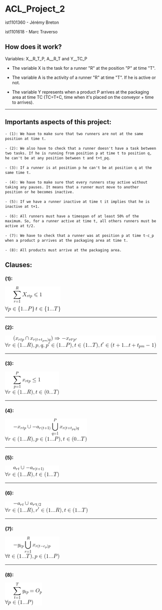 # ACL_Project_2

ist1101360 - Jérémy Breton

ist1101618 - Marc Traverso

## How does it work?

Variables: X__R_T_P, A__R_T and Y__TC_P

- The variable X is the task for a runner "R" at the position "P" at time "T".

- The variable A is the activity of a runner "R" at time "T". If he is active or not.

- The variable Y represents when a product P arrives at the packaging area at time TC (TC=T+C, time when it's placed on the conveyor + time to arrives).

---


## Importants aspects of this project:

    - (1): We have to make sure that two runners are not at the same position at time t.
  
    - (2): We also have to check that a runner doesn't have a task between two tasks. If he is running from position p at time t to position q, he can't be at any position between t and t+t_pq.
    
    - (3): If a runner is at position p he can't be at position q at the same time t.
    
    - (4): We have to make sure that every runners stay active without taking any pauses. It means that a runner must move to another position or he becomes inactive.
    
    - (5): If we have a runner inactive at time t it implies that he is inactive at t+1.
    
    - (6): All runners must have a timespan of at least 50% of the maximum. So, for a runner active at time t, all others runners must be active at t/2.
    
    - (7): We have to check that a runner was at position p at time t-c_p when a product p arrives at the packaging area at time t.
    
    - (8): All products must arrive at the packaging area.

## Clauses:

### (1): 

![img1](clauses/1.png)

---

### (2): 

![img2](clauses/2.png)

---

### (3):

![img3](clauses/3.png)

---

### (4):

![img4](clauses/4.png)

---

### (5):

![img5](clauses/5.png)

---

### (6):

![img6](clauses/6.png)

---

### (7):

![img7](clauses/7.png)

---

### (8):

![img8](clauses/8.png)


